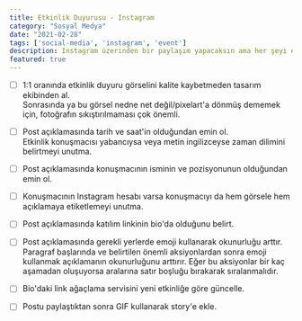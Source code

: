 ```yaml
---
title: Etkinlik Duyurusu - Instagram
category: "Sosyal Medya"
date: "2021-02-28"
tags: ['social-media', 'instagram', 'event']
description: Instagram üzerinden bir paylaşım yapacaksın ama her şeyi eksiksiz mi yapmak istiyorsun? 🧙‍♂️
featured: true
---
```


- [ ] 1:1 oranında etkinlik duyuru görselini kalite kaybetmeden tasarım ekibinden al.  
Sonrasında ya bu görsel nedne net değil/pixelart'a dönmüş dememek için, fotoğrafın sıkıştırılmaması çok önemli.  

- [ ] Post açıklamasında tarih ve saat'in olduğundan emin ol.  
Etkinlik konuşmacısı yabancıysa veya metin ingilizceyse zaman dilimini belirtmeyi unutma.

- [ ] Post açıklamasında konuşmacının isminin ve pozisyonunun olduğundan emin ol.  

- [ ] Konuşmacının Instagram hesabı varsa konuşmacıyı da hem görsele hem açıklamaya etiketlemeyi unutma.  

- [ ] Post açıklamasında katılım linkinin bio'da olduğunu belirt.  

- [ ] Post açıklamasında gerekli yerlerde emoji kullanarak okunurluğu arttır.  
Paragraf başlarında ve belirtilen önemli aksiyonlardan sonra emoji kullanmak açıklamanın okunurluğunu arttırır. Eğer bu aksiyonlar bir kaç aşamadan oluşuyorsa aralarına satır boşluğu bırakarak sıralanmalıdır.

- [ ] Bio'daki link ağaçlama servisini yeni etkinliğe göre güncelle.  

- [ ] Postu paylaştıktan sonra GIF kullanarak story'e ekle.  

